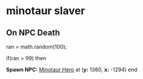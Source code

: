 # minotaur slaver


## On NPC Death

ran = math.random(100);

if(ran > 99) then


**Spawn NPC:**  [Minotaur Hero](/npc/56152) at (**y:** 1360, **x:** -1294)
end
